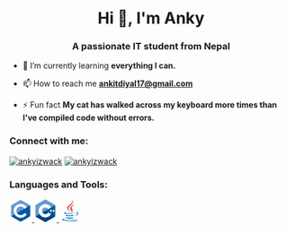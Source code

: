 <h1 align="center">Hi 👋, I'm Anky</h1>
<h3 align="center">A passionate IT student from Nepal</h3>

- 🌱 I’m currently learning **everything I can.**

- 📫 How to reach me **ankitdiyal17@gmail.com**

- ⚡ Fun fact **My cat has walked across my keyboard more times than I've compiled code without errors.**

<h3 align="left">Connect with me:</h3>
<p align="left">
<a href="https://twitter.com/ankyizwack" target="blank"><img align="center" src="https://raw.githubusercontent.com/rahuldkjain/github-profile-readme-generator/master/src/images/icons/Social/twitter.svg" alt="ankyizwack" height="30" width="40" /></a>
<a href="https://instagram.com/ankyizwack" target="blank"><img align="center" src="https://raw.githubusercontent.com/rahuldkjain/github-profile-readme-generator/master/src/images/icons/Social/instagram.svg" alt="ankyizwack" height="30" width="40" /></a>
</p>

<h3 align="left">Languages and Tools:</h3>
<p align="left"> <a href="https://www.cprogramming.com/" target="_blank" rel="noreferrer"> <img src="https://raw.githubusercontent.com/devicons/devicon/master/icons/c/c-original.svg" alt="c" width="40" height="40"/> </a> <a href="https://www.w3schools.com/cpp/" target="_blank" rel="noreferrer"> <img src="https://raw.githubusercontent.com/devicons/devicon/master/icons/cplusplus/cplusplus-original.svg" alt="cplusplus" width="40" height="40"/> </a> <a href="https://www.java.com" target="_blank" rel="noreferrer"> <img src="https://raw.githubusercontent.com/devicons/devicon/master/icons/java/java-original.svg" alt="java" width="40" height="40"/> </a> </p>
